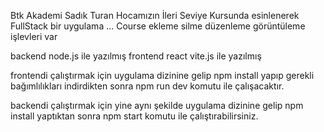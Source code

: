 Btk Akademi Sadık Turan Hocamızın İleri Seviye Kursunda esinlenerek FullStack bir uygulama ...
Course ekleme silme düzenleme görüntüleme işlevleri var

backend node.js ile yazılmış 
frontend react vite.js ile yazılmış


frontendi çalıştırmak için uygulama dizinine gelip npm install yapıp 
gerekli bağımlılıkları indirdikten sonra npm run dev komutu ile çalışacaktır.

backendi çalıştırmak için yine aynı şekilde uygulama dizinine gelip npm install 
yaptıktan sonra npm start komutu ile çalıştırabilirsiniz.


